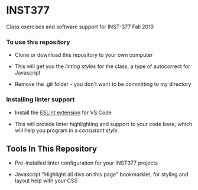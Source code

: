 # INST377
Class exercises and software support for INST-377 Fall 2019

### To use this repository
* Clone or download this repository to your own computer
* This will get you the _linting styles_ for the class, a type of autocorrect for Javascript

* Remove the .git folder - you don't want to be committing to my directory

### Installing linter support
* Install the [ESLint extension](https://marketplace.visualstudio.com/items?itemName=dbaeumer.vscode-eslint) for VS Code

* This will provide linter highlighting and support to your code base, which will help you program in a _consistent style_.

## Tools In This Repository
* Pre-installed linter configuration for your INST377 projects

* Javascript "Highlight all divs on this page" bookmarklet, for styling and layout help with your CSS